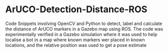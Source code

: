 # ArUCO-Detection-Distance-ROS
Code Snippets involving OpenCV and Python to detect, label and calculate the distance of ArUCO markers in a Gazebo map using ROS. The code was experimentally verified in a Gazebo simulation where it was used to help localise a bot in a map where known markers wer placed in known locations, and the relative position was used to get a pose estimate
